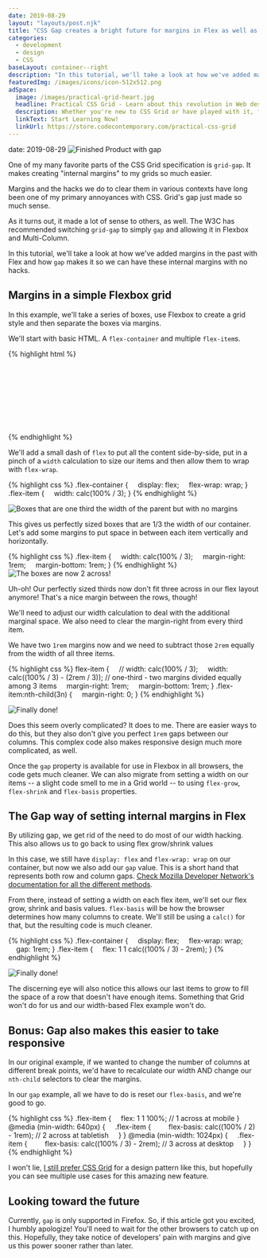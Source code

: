 ```yaml
---
date: 2019-08-29
layout: "layouts/post.njk"
title: "CSS Gap creates a bright future for margins in Flex as well as Grid"
categories:
  - development
  - design
  - CSS
baseLayout: container--right
description: "In this tutorial, we'll take a look at how we've added margins in the past with Flex and how gap makes it so we can have these internal margins with no hacks."
featuredImg: /images/icons/icon-512x512.png
adSpace: 
  image: /images/practical-grid-heart.jpg
  headline: Practical CSS Grid - Learn about this revolution in Web design!
  description: Whether you're new to CSS Grid or have played with it, finding practical examples of this new layout mechanism is the best way to learn its power. Sign up below for two hours of practical grid knowledge just for you!
  linkText: Start Learning Now!
  linkUrl: https://store.codecontemporary.com/practical-css-grid
---
```

date: 2019-08-29
![Finished Product with gap](/images/flex-gap-new.png)

One of my many favorite parts of the CSS Grid specification is `grid-gap`. It makes creating "internal margins" to my grids so much easier.

Margins and the hacks we do to clear them in various contexts have long been one of my primary annoyances with CSS. Grid's gap just made so much sense.

As it turns out, it made a lot of sense to others, as well. The W3C has recommended switching `grid-gap` to simply `gap` and allowing it in Flexbox and Multi-Column.

In this tutorial, we'll take a look at how we've added margins in the past with Flex and how `gap` makes it so we can have these internal margins with no hacks.

## Margins in a simple Flexbox grid

In this example, we'll take a series of boxes, use Flexbox to create a grid style and then separate the boxes via margins.

We'll start with basic HTML. A `flex-container` and multiple `flex-item`s.

{% highlight html %}
<div class="flex-container">
    <div class="flex-item"></div>
    <div class="flex-item"></div>
    <div class="flex-item"></div>
    <div class="flex-item"></div>
    <div class="flex-item"></div>
    <div class="flex-item"></div>
    <div class="flex-item"></div>
    <div class="flex-item"></div>
</div>
{% endhighlight %}

We'll add a small dash of `flex` to put all the content side-by-side, put in a pinch of a `width` calculation to size our items and then allow them to wrap with `flex-wrap`.

{% highlight css %}
.flex-container {
    display: flex;
    flex-wrap: wrap;
}
.flex-item {
    width: calc(100% / 3);
}
{% endhighlight %}

![Boxes that are one third the width of the parent but with no margins](/images/flex-gap-old-step-1.jpg)

This gives us perfectly sized boxes that are 1/3 the width of our container. Let's add some margins to put space in between each item vertically and horizontally.

{% highlight css %}
.flex-item {
    width: calc(100% / 3);
    margin-right: 1rem;
    margin-bottom: 1rem;
}
{% endhighlight %}
![The boxes are now 2 across!](/images/flex-gap-old-step-2.png)

Uh-oh! Our perfectly sized thirds now don't fit three across in our flex layout anymore! That's a nice margin between the rows, though!

We'll need to adjust our width calculation to deal with the additional marginal space. We also need to clear the margin-right from every third item.

We have two `1rem` margins now and we need to subtract those `2rem` equally from the width of all three items.

{% highlight css %}
flex-item {
    // width: calc(100% / 3);
    width: calc((100% / 3) - (2rem / 3)); // one-third - two margins divided equally among 3 items
    margin-right: 1rem;
    margin-bottom: 1rem;
}
.flex-item:nth-child(3n) {
    margin-right: 0;
}
{% endhighlight %}

![Finally done!](/images/flex-gap-old-final.jpg)

Does this seem overly complicated? It does to me. There are easier ways to do this, but they also don't give you perfect `1rem` gaps between our columns. This complex code also makes responsive design much more complicated, as well.

Once the `gap` property is available for use in Flexbox in all browsers, the code gets much cleaner. We can also migrate from setting a width on our items -- a slight code smell to me in a Grid world -- to using `flex-grow`, `flex-shrink` and `flex-basis` properties.

## The Gap way of setting internal margins in Flex

By utilizing gap, we get rid of the need to do most of our width hacking. This also allows us to go back to using flex grow/shrink values

In this case, we still have `display: flex` and `flex-wrap: wrap` on our container, but now we also add our `gap` value. This is a short hand that represents both row and column gaps. [Check Mozilla Developer Network's documentation for all the different methods](https://developer.mozilla.org/en-US/docs/Web/CSS/gap).

From there, instead of setting a width on each flex item, we'll set our flex grow, shrink and basis values. `flex-basis` will be how the browser determines how many columns to create. We'll still be using a `calc()` for that, but the resulting code is much cleaner.

{% highlight css %}
.flex-container {
    display: flex;
    flex-wrap: wrap;
    gap: 1rem;
}
.flex-item {
    flex: 1 1 calc((100% / 3) - 2rem);
}
{% endhighlight %}

![Finally done!](/images/flex-gap-new.png)

The discerning eye will also notice this allows our last items to grow to fill the space of a row that doesn't have enough items. Something that Grid won't do for us and our width-based Flex example won't do.

## Bonus: Gap also makes this easier to take responsive

In our original example, if we wanted to change the number of columns at different break points, we'd have to recalculate our width AND change our `nth-child` selectors to clear the margins.

In our `gap` example, all we have to do is reset our `flex-basis`, and we're good to go.

{% highlight css %}
.flex-item {
    flex: 1 1 100%; // 1 across at mobile
}
@media (min-width: 640px) {
    .flex-item {
        flex-basis: calc((100% / 2) - 1rem); // 2 across at tabletish
    }
}
@media (min-width: 1024px) {
    .flex-item {
        flex-basis: calc((100% / 3) - 2rem); // 3 across at desktop
    }
}
{% endhighlight %}

I won't lie, [I still prefer CSS Grid](https://bryanlrobinson.com/blog/howto-css-grid-layout-to-make-a-simple-fluid-card-grid/) for a design pattern like this, but hopefully you can see multiple use cases for this amazing new feature.

## Looking toward the future

Currently, `gap` is only supported in Firefox. So, if this article got you excited, I humbly apologize! You'll need to wait for the other browsers to catch up on this. Hopefully, they take notice of developers' pain with margins and give us this power sooner rather than later.